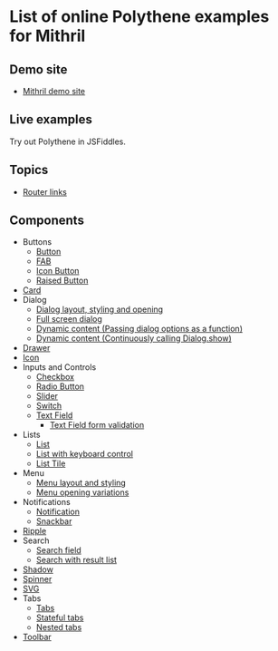 # List of online Polythene examples for Mithril

## Demo site

* [Mithril demo site](https://arthurclemens.github.io/polythene-demos/mithril/)

## Live examples

Try out Polythene in JSFiddles.

## Topics

* [Router links](https://jsfiddle.net/ArthurClemens/7vurv0c3/)

## Components

* Buttons
  * [Button](https://jsfiddle.net/ArthurClemens/5d5xfoxs/)
  * [FAB](https://jsfiddle.net/ArthurClemens/zzjb2mfu/)
  * [Icon Button](https://jsfiddle.net/ArthurClemens/xafv074k/)
  * [Raised Button](https://jsfiddle.net/ArthurClemens/e6werwgv/)
* [Card](https://jsfiddle.net/ArthurClemens/47uy6e1w/)
* Dialog
  * [Dialog layout, styling and opening](https://jsfiddle.net/ArthurClemens/t4uy26Lb/)
  * [Full screen dialog](https://jsfiddle.net/ArthurClemens/v4uhjnyx/)
  * [Dynamic content (Passing dialog options as a function)](https://jsfiddle.net/ArthurClemens/0g6010eu/)
  * [Dynamic content (Continuously calling Dialog.show)](https://jsfiddle.net/ArthurClemens/pwLLjtL0/)
* [Drawer](https://jsfiddle.net/ArthurClemens/srtye3sm/)
* [Icon](https://jsfiddle.net/ArthurClemens/ubzhapwy/)
* Inputs and Controls
  * [Checkbox](https://jsfiddle.net/ArthurClemens/gcuc9mch/)
  * [Radio Button](https://jsfiddle.net/ArthurClemens/ct0ear8h/)
  * [Slider](https://jsfiddle.net/ArthurClemens/nL12sq4x/)
  * [Switch](https://jsfiddle.net/ArthurClemens/70bejjr8/)
  * [Text Field](https://jsfiddle.net/ArthurClemens/m396q0hh/)
    * [Text Field form validation](https://jsfiddle.net/ArthurClemens/wnfkLtk9/)
* Lists
  * [List](https://jsfiddle.net/ArthurClemens/8k7gg3va/)
  * [List with keyboard control](https://jsfiddle.net/ArthurClemens/2p9zdzk8/)
  * [List Tile](https://jsfiddle.net/ArthurClemens/eyksxemo/)
* Menu
  * [Menu layout and styling](https://jsfiddle.net/ArthurClemens/431659xp/)
  * [Menu opening variations](https://jsfiddle.net/ArthurClemens/0jccysmx/)
* Notifications
  * [Notification](https://jsfiddle.net/ArthurClemens/baex75f0/)
  * [Snackbar](https://jsfiddle.net/ArthurClemens/7x9mhmmm/)
* [Ripple](https://jsfiddle.net/ArthurClemens/rcyn8f64/)
* Search
  * [Search field](https://jsfiddle.net/ArthurClemens/4zmtfd5u/)
  * [Search with result list](https://jsfiddle.net/ArthurClemens/wf63ftfj/)
* [Shadow](https://jsfiddle.net/ArthurClemens/87wjreeu/)
* [Spinner](https://jsfiddle.net/ArthurClemens/hnzvnhxa/)
* [SVG](https://jsfiddle.net/ArthurClemens/wu1v74yk/)
* Tabs
  * [Tabs](https://jsfiddle.net/ArthurClemens/dos13t3z/)
  * [Stateful tabs](https://jsfiddle.net/ArthurClemens/41kyvadm/)
  * [Nested tabs](https://jsfiddle.net/ArthurClemens/x4dzdydf/)
* [Toolbar](https://jsfiddle.net/ArthurClemens/t5hhcuxn/)

